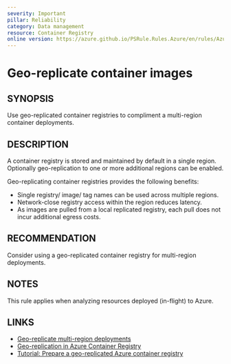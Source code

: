 ```yaml
---
severity: Important
pillar: Reliability
category: Data management
resource: Container Registry
online version: https://azure.github.io/PSRule.Rules.Azure/en/rules/Azure.ACR.GeoReplica/
---
```


# Geo-replicate container images

## SYNOPSIS

Use geo-replicated container registries to compliment a multi-region container deployments.

## DESCRIPTION

A container registry is stored and maintained by default in a single region.
Optionally geo-replication to one or more additional regions can be enabled.

Geo-replicating container registries provides the following benefits:

- Single registry/ image/ tag names can be used across multiple regions.
- Network-close registry access within the region reduces latency.
- As images are pulled from a local replicated registry, each pull does not incur additional egress costs.

## RECOMMENDATION

Consider using a geo-replicated container registry for multi-region deployments.

## NOTES

This rule applies when analyzing resources deployed (in-flight) to Azure.

## LINKS

- [Geo-replicate multi-region deployments](https://docs.microsoft.com/azure/container-registry/container-registry-best-practices#geo-replicate-multi-region-deployments)
- [Geo-replication in Azure Container Registry](https://docs.microsoft.com/azure/container-registry/container-registry-geo-replication)
- [Tutorial: Prepare a geo-replicated Azure container registry](https://docs.microsoft.com/azure/container-registry/container-registry-tutorial-prepare-registry)
